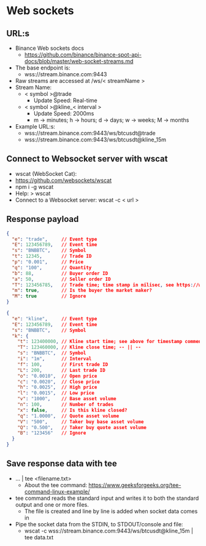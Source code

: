 # Web sockets

## URL:s

* Binance Web sockets docs
  * <https://github.com/binance/binance-spot-api-docs/blob/master/web-socket-streams.md>
* The base endpoint is:
  * wss://stream.binance.com:9443
* Raw streams are accessed at /ws/< streamName >
* Stream Name:
  * < symbol >@trade
    * Update Speed: Real-time
  * < symbol >@kline_< interval >
    * Update Speed: 2000ms
    * m -> minutes; h -> hours; d -> days; w -> weeks; M -> months
* Example URL:s:
  * wss://stream.binance.com:9443/ws/btcusdt@trade
  * wss://stream.binance.com:9443/ws/btcusdt@kline_15m

## Connect to Websocket server with wscat

* wscat (WebSocket Cat):
* <https://github.com/websockets/wscat>
* npm i -g wscat
* Help: > wscat
* Connect to a Websocket server: wscat -c < url >

## Response payload

```JSON
{
  "e": "trade",     // Event type
  "E": 123456789,   // Event time
  "s": "BNBBTC",    // Symbol
  "t": 12345,       // Trade ID
  "p": "0.001",     // Price
  "q": "100",       // Quantity
  "b": 88,          // Buyer order ID
  "a": 50,          // Seller order ID
  "T": 123456785,   // Trade time; time stamp in milisec, see https://www.unixtimestamp.com/, delete the 3 last digits to get in sec
  "m": true,        // Is the buyer the market maker?
  "M": true         // Ignore
}
```

```JSON
{
  "e": "kline",     // Event type
  "E": 123456789,   // Event time
  "s": "BNBBTC",    // Symbol
  "k": {
    "t": 123400000, // Kline start time; see above for timestamp comment
    "T": 123460000, // Kline close time; -- || --
    "s": "BNBBTC",  // Symbol
    "i": "1m",      // Interval
    "f": 100,       // First trade ID
    "L": 200,       // Last trade ID
    "o": "0.0010",  // Open price
    "c": "0.0020",  // Close price
    "h": "0.0025",  // High price
    "l": "0.0015",  // Low price
    "v": "1000",    // Base asset volume
    "n": 100,       // Number of trades
    "x": false,     // Is this kline closed?
    "q": "1.0000",  // Quote asset volume
    "V": "500",     // Taker buy base asset volume
    "Q": "0.500",   // Taker buy quote asset volume
    "B": "123456"   // Ignore
  }
}
```

## Save response data with tee

* ... | tee <filename.txt>
  * About the tee command: <https://www.geeksforgeeks.org/tee-command-linux-example/>
* tee command reads the standard input and writes it to both the standard output and one or more files.
  * The file is created and line by line is added when socket data comes in
* Pipe the socket data from the STDIN, to STDOUT/console and file:
  * wscat -c wss://stream.binance.com:9443/ws/btcusdt@kline_15m | tee data.txt
  